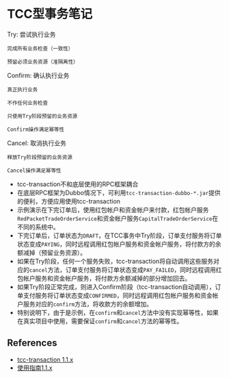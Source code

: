 # TCC型事务笔记

Try: 尝试执行业务

    完成所有业务检查（一致性）

    预留必须业务资源（准隔离性）

Confirm: 确认执行业务

    真正执行业务

    不作任何业务检查

    只使用Try阶段预留的业务资源

    Confirm操作满足幂等性

Cancel: 取消执行业务

    释放Try阶段预留的业务资源

    Cancel操作满足幂等性

- tcc-transaction不和底层使用的RPC框架耦合
- 在底层RPC框架为Dubbo情况下，可利用`tcc-transaction-dubbo-*.jar`提供的便利，方便应用使用tcc-transaction
- 示例演示在下完订单后，使用红包帐户和资金帐户来付款，红包帐户服务`RedPacketTradeOrderService`和资金帐户服务`CapitalTradeOrderService`在不同的系统中。
- 下完订单后，订单状态为`DRAFT`，在TCC事务中Try阶段，订单支付服务将订单状态变成`PAYING`，同时远程调用红包帐户服务和资金帐户服务，将付款方的余额减掉（预留业务资源）。
- 如果在Try阶段，任何一个服务失败，tcc-transaction将自动调用这些服务对应的`cancel`方法，订单支付服务将订单状态变成`PAY_FAILED`，同时远程调用红包帐户服务和资金帐户服务，将付款方余额减掉的部分增加回去。
- 如果Try阶段正常完成，则进入Confirm阶段（tcc-transaction自动调用），订单支付服务将订单状态变成`CONFIRMED`，同时远程调用红包帐户服务和资金帐户服务对应的`confirm`方法，将收款方的余额增加。
- 特别说明下，由于是示例，在`confirm`和`cancel`方法中没有实现幂等性，如果在真实项目中使用，需要保证`confirm`和`cancel`方法的幂等性。

## References
- [tcc-transaction 1.1.x](https://github.com/changmingxie/tcc-transaction/tree/master)
- [使用指南1.1.x](https://github.com/changmingxie/tcc-transaction/wiki/%E4%BD%BF%E7%94%A8%E6%8C%87%E5%8D%971.1.x)
